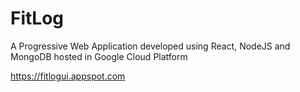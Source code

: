 # FitLog

A Progressive Web Application developed using React, NodeJS and MongoDB hosted in Google Cloud Platform

https://fitlogui.appspot.com
